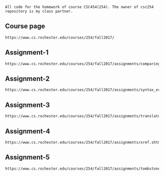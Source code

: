 ```
All code for the homework of course CSC454(254). The owner of csc254 repository is my class partner.
```

## Course page
```
https://www.cs.rochester.edu/courses/254/fall2017/
```

## Assignment-1
```
https://www.cs.rochester.edu/courses/254/fall2017/assignments/comparing_langs.shtml
```

## Assignment-2
```
https://www.cs.rochester.edu/courses/254/fall2017/assignments/syntax_error_recovery.shtml
```

## Assignment-3
```
https://www.cs.rochester.edu/courses/254/fall2017/assignments/translator.shtml
```

## Assignment-4
```
https://www.cs.rochester.edu/courses/254/fall2017/assignments/xref.shtml
```

## Assignment-5
```
https://www.cs.rochester.edu/courses/254/fall2017/assignments/tombstones.shtml
```
